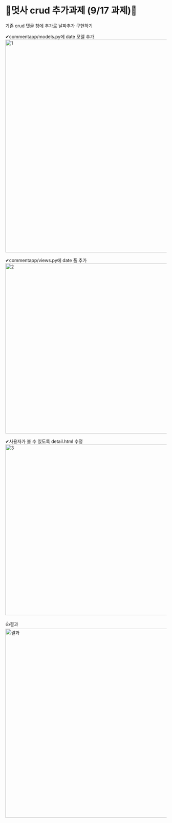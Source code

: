 # 🦁멋사 crud 추가과제 (9/17 과제)🦁

기존 crud 댓글 창에 추가로 날짜추가 구현하기


✔commentapp/models.py에 date 모델 추가
<br>
<img width="664" alt="1" src="https://user-images.githubusercontent.com/80515918/134936069-4f4b7fed-118c-47d6-aea1-628876605a5e.PNG">
<br>

✔commentapp/views.py에 date 폼 추가
<br>
<img width="531" alt="2" src="https://user-images.githubusercontent.com/80515918/134936078-d2894a7a-ca9a-49a1-8a28-390e23568771.PNG">
<br>

✔사용자가 볼 수 있도록 detail.html 수정
<br>
<img width="533" alt="3" src="https://user-images.githubusercontent.com/80515918/134936087-ca71d491-ffd5-4157-a6d5-0c4d43525ae2.PNG">
<br>
<br>
👍결과
<br>
<img width="590" alt="결과" src="https://user-images.githubusercontent.com/80515918/134936099-3a8dba44-10da-4a6d-b40c-5e5d7d97370d.PNG">

